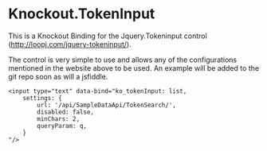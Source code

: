 Knockout.TokenInput
===================

This is a Knockout Binding for the Jquery.Tokeninput control (http://loopj.com/jquery-tokeninput/). 

The control is very simple to use and allows any of the configurations mentioned in the website above to be used. An example will be added to the git repo soon as will a jsfiddle.


    <input type="text" data-bind="ko_tokenInput: list,
        settings: {
            url: '/api/SampleDataApi/TokenSearch/',
            disabled: false,
            minChars: 2,
            queryParam: q,
        }
    "/>


